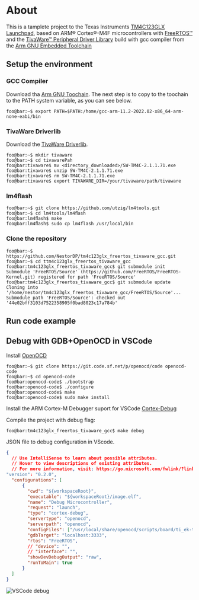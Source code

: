 # About
This is a tamplete project to the
Texas Instruments [TM4C123GLX Launchpad](http://www.ti.com/tool/ek-tm4c123gxl), based on ARM&#xae; Cortex&#xae;-M4F microcontrollers with [FreeRTOS&#x2122;](http://www.freertos.org/) and the [TivaWare&#x2122; Peripheral Driver Library](https://www.ti.com/lit/ug/spmu298e/spmu298e.pdf?ts=1667346399713&ref_url=https%253A%252F%252Fwww.ti.com%252Fproduct%252FTM4C123GH6PM) build with gcc compiler from the [Arm GNU Embedded Toolchain](https://developer.arm.com/downloads/-/gnu-rm)


## Setup the environment

### GCC Compiler

Download tha [Arm GNU Toochain](https://developer.arm.com/downloads/-/arm-gnu-toolchain-downloads). The next step is to copy to the toochain to the PATH system variable, as you can see below.

```console
foo@bar:~$ export PATH=$PATH:/home/gcc-arm-11.2-2022.02-x86_64-arm-none-eabi/bin
  ```

### TivaWare Driverlib

Download the [TivaWare Driverlib](https://www.ti.com/tool/SW-TM4C).

  ```console
foo@bar:~$ mkdir tivaware
foo@bar:~$ cd tivawarePah
foo@bar:tivaware$ mv <directory_downloaded>/SW-TM4C-2.1.1.71.exe
foo@bar:tivaware$ unzip SW-TM4C-2.1.1.71.exe
foo@bar:tivaware$ rm SW-TM4C-2.1.1.71.exe
foo@bar:tivaware$ export TIVAWARE_DIR=/your/tivaware/path/tivaware
```

### lm4flash

```console
foo@bar:~$ git clone https://github.com/utzig/lm4tools.git
foo@bar:~$ cd lm4tools/lm4ﬂash
foo@bar:lm4ﬂash$ make
foo@bar:lm4ﬂash$ sudo cp lm4flash /usr/local/bin
```

### Clone the repository

```console
foo@bar:~$ https://github.com/NestorDP/tm4c123glx_freertos_tivaware_gcc.git
foo@bar:~$ cd ttm4c123glx_freertos_tivaware_gcc
foo@bar:tm4c123glx_freertos_tivaware_gcc$ git submodule init
Submodule 'FreeRTOS/Source' (https://github.com/FreeRTOS/FreeRTOS-Kernel.git) registered for path 'FreeRTOS/Source'
foo@bar:tm4c123glx_freertos_tivaware_gcc$ git submodule update
Cloning into '/home/nestor/tm4c123glx_freertos_tivaware_gcc/FreeRTOS/Source'...
Submodule path 'FreeRTOS/Source': checked out '44e02bff3103d7522358905f0bad8023c17a784b'
```

## Run code example

## Debug with GDB+OpenOCD in VSCode
Install [OpenOCD](https://sourceforge.net/p/openocd/code/ci/master/tree/)

```console
foo@bar:~$ git clone https://git.code.sf.net/p/openocd/code openocd-code
foo@bar:~$ cd openocd-code
foo@bar:openocd-code$ ./bootstrap
foo@bar:openocd-code$ ./configure
foo@bar:openocd-code$ make
foo@bar:openocd-code$ sudo make install
```

Install the ARM Cortex-M Debugger suport for VSCode [Cortex-Debug](https://marketplace.visualstudio.com/items?itemName=marus25.cortex-debug)


Compile the project with debug flag:
```console
foo@bar:tm4c123glx_freertos_tivaware_gcc$ make debug
```


 JSON file to debug configuration in VScode.
```json
{
  // Use IntelliSense to learn about possible attributes.
  // Hover to view descriptions of existing attributes.
  // For more information, visit: https://go.microsoft.com/fwlink/?linkid=830387
"version": "0.2.0",
  "configurations": [
      {
        "cwd": "${workspaceRoot}",
        "executable": "${workspaceRoot}/image.elf",
        "name": "Debug Microcontroller",
        "request": "launch",
        "type": "cortex-debug",
        "servertype": "openocd",
        "serverpath": "openocd",
        "configFiles": ["/usr/local/share/openocd/scripts/board/ti_ek-tm4c123gxl.cfg"],
        "gdbTarget": "localhost:3333",
        "rtos": "FreeRTOS",
        // "device": "",
        // "interface": "",
        "showDevDebugOutput": "raw",
        "runToMain": true
      }
  ]
}

```

![VSCode debug](https://user-images.githubusercontent.com/37759765/209450878-1e33e944-96c7-45b6-9cda-cbb19d3441e6.png)
